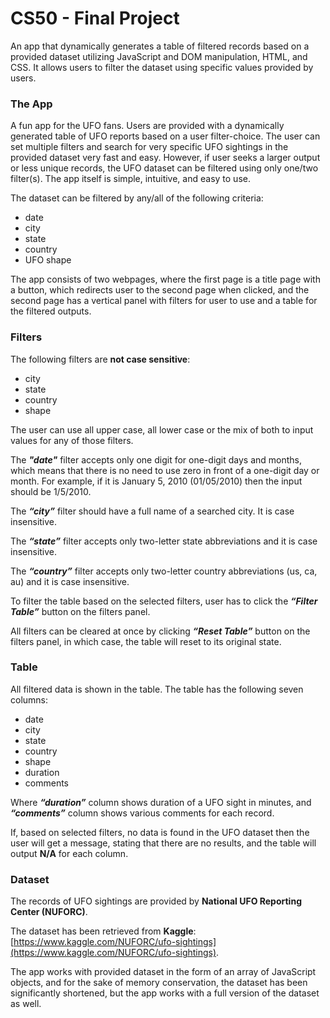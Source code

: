 # CS50 - Final Project

An app that dynamically generates a table of filtered records based on a provided dataset utilizing JavaScript and DOM manipulation, HTML, and CSS.
It allows users to filter the dataset using specific values provided by users.

### The App

A fun app for the UFO fans. Users are provided with a dynamically generated table of UFO reports based on a user filter-choice.
The user can set multiple filters and search for very specific UFO sightings in the provided dataset very fast and easy.
However, if user seeks a larger output or less unique records, the UFO dataset can be filtered using only one/two filter(s).
The app itself is simple, intuitive, and easy to use. 

The dataset can be filtered by any/all of the following criteria:

* date
* city
* state
* country
* UFO shape

The app consists of two webpages, where the first page is a title page with a button, which redirects user to the second page when clicked,
and the second page has a vertical panel with filters for user to use and a table for the filtered outputs.

### Filters

The following filters are **not case sensitive**: 

* city 
* state 
* country 
* shape

The user can use all upper case, all lower case or the mix of both to input values for any of those filters.

The ***"date"*** filter accepts only one digit for one-digit days and months, which means that there is no need to use zero in front of a one-digit day or month. 
For example, if it is January 5, 2010 (01/05/2010) then the input should be 1/5/2010.

The ***“city”*** filter should have a full name of a searched city. It is case insensitive.

The ***“state”*** filter accepts only two-letter state abbreviations and it is case insensitive.

The ***“country”*** filter accepts only two-letter country abbreviations (us, ca, au) and it is case insensitive.

To filter the table based on the selected filters, user has to click the ***“Filter Table”*** button on the filters panel.

All filters can be cleared at once by clicking ***“Reset Table”*** button on the filters panel, in which case, the table will reset to its original state.

### Table

All filtered data is shown in the table. The table has the following seven columns:

* date
* city
* state
* country
* shape
* duration
* comments

Where ***“duration”*** column shows duration of a UFO sight in minutes, and ***“comments”*** column shows various comments for each record.

If, based on selected filters, no data is found in the UFO dataset then the user will get a message, stating that there are no results, 
and the table will output **N/A** for each column.

### Dataset

The records of UFO sightings are provided by **National UFO Reporting Center (NUFORC)**. 

The dataset has been retrieved from **Kaggle**: [https://www.kaggle.com/NUFORC/ufo-sightings](https://www.kaggle.com/NUFORC/ufo-sightings). 

The app works with provided dataset in the form of an array of JavaScript objects, and for the sake of memory conservation, 
the dataset has been significantly shortened, but the app works with a full version of the dataset as well.  
